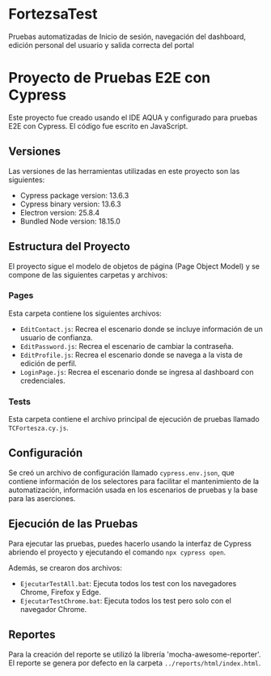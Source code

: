 # FortezsaTest
Pruebas automatizadas de Inicio de sesión, navegación del dashboard, edición personal del usuario y salida correcta del portal

# Proyecto de Pruebas E2E con Cypress

Este proyecto fue creado usando el IDE AQUA y configurado para pruebas E2E con Cypress. El código fue escrito en JavaScript.

## Versiones

Las versiones de las herramientas utilizadas en este proyecto son las siguientes:

- Cypress package version: 13.6.3
- Cypress binary version: 13.6.3
- Electron version: 25.8.4
- Bundled Node version: 18.15.0

## Estructura del Proyecto

El proyecto sigue el modelo de objetos de página (Page Object Model) y se compone de las siguientes carpetas y archivos:

### Pages

Esta carpeta contiene los siguientes archivos:

- `EditContact.js`: Recrea el escenario donde se incluye información de un usuario de confianza.
- `EditPassword.js`: Recrea el escenario de cambiar la contraseña.
- `EditProfile.js`: Recrea el escenario donde se navega a la vista de edición de perfil.
- `LoginPage.js`: Recrea el escenario donde se ingresa al dashboard con credenciales.

### Tests

Esta carpeta contiene el archivo principal de ejecución de pruebas llamado `TCFortesza.cy.js`.

## Configuración

Se creó un archivo de configuración llamado `cypress.env.json`, que contiene información de los selectores para facilitar el mantenimiento de la automatización, información usada en los escenarios de pruebas y la base para las aserciones.

## Ejecución de las Pruebas

Para ejecutar las pruebas, puedes hacerlo usando la interfaz de Cypress abriendo el proyecto y ejecutando el comando `npx cypress open`.

Además, se crearon dos archivos:

- `EjecutarTestAll.bat`: Ejecuta todos los test con los navegadores Chrome, Firefox y Edge.
- `EjecutarTestChrome.bat`: Ejecuta todos los test pero solo con el navegador Chrome.

## Reportes

Para la creación del reporte se utilizó la librería 'mocha-awesome-reporter'. El reporte se genera por defecto en la carpeta `../reports/html/index.html`.
